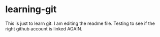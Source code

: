 # learning-git
This is just to learn git.
I am editing the readme file.
Testing to see if the right github account is linked AGAIN.